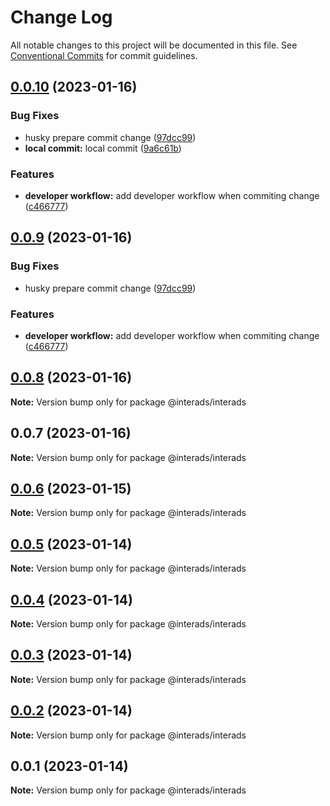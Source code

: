 # Change Log

All notable changes to this project will be documented in this file.
See [Conventional Commits](https://conventionalcommits.org) for commit guidelines.

## [0.0.10](https://github.com/interadsrepo/interads/compare/v0.0.8...v0.0.10) (2023-01-16)

### Bug Fixes

- husky prepare commit change ([97dcc99](https://github.com/interadsrepo/interads/commit/97dcc991dac4b1c3c19de57c63a2d3c493d1ca96))
- **local commit:** local commit ([9a6c61b](https://github.com/interadsrepo/interads/commit/9a6c61b90ed9fc3a951dd23c58f8629128dee950))

### Features

- **developer workflow:** add developer workflow when commiting change ([c466777](https://github.com/interadsrepo/interads/commit/c4667770ee346ae76d68d4af6442baf4483d8543))

## [0.0.9](https://github.com/interadsrepo/interads/compare/v0.0.8...v0.0.9) (2023-01-16)

### Bug Fixes

- husky prepare commit change ([97dcc99](https://github.com/interadsrepo/interads/commit/97dcc991dac4b1c3c19de57c63a2d3c493d1ca96))

### Features

- **developer workflow:** add developer workflow when commiting change ([c466777](https://github.com/interadsrepo/interads/commit/c4667770ee346ae76d68d4af6442baf4483d8543))

## [0.0.8](https://github.com/interadsrepo/interads/compare/v0.0.7...v0.0.8) (2023-01-16)

**Note:** Version bump only for package @interads/interads

## 0.0.7 (2023-01-16)

**Note:** Version bump only for package @interads/interads

## [0.0.6](https://github.com/pratamaizzat/interads/compare/v0.0.5...v0.0.6) (2023-01-15)

**Note:** Version bump only for package @interads/interads

## [0.0.5](https://github.com/pratamaizzat/interads/compare/v0.0.4...v0.0.5) (2023-01-14)

**Note:** Version bump only for package @interads/interads

## [0.0.4](https://github.com/pratamaizzat/interads/compare/v0.0.3...v0.0.4) (2023-01-14)

**Note:** Version bump only for package @interads/interads

## [0.0.3](https://github.com/pratamaizzat/interads/compare/v0.0.2...v0.0.3) (2023-01-14)

**Note:** Version bump only for package @interads/interads

## [0.0.2](https://github.com/pratamaizzat/interads/compare/v0.0.1...v0.0.2) (2023-01-14)

**Note:** Version bump only for package @interads/interads

## 0.0.1 (2023-01-14)

**Note:** Version bump only for package @interads/interads
